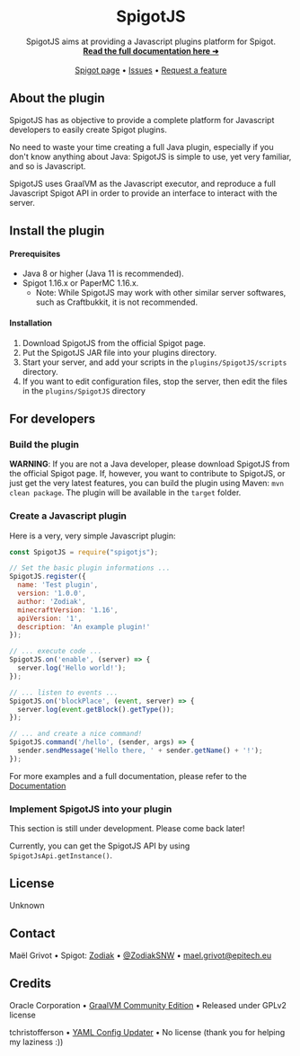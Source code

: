 
<div align="center" style="text-size: 24px;">
  <h1>SpigotJS</h1>
  SpigotJS aims at providing a Javascript plugins platform for Spigot.
  <br />
  <a href="http://gitlab.com/mael.grivot/spigotjs/-/wikis/home"><strong>Read the full documentation here ➜</strong></a>
  <br />
  <br />
  <a href="https://www.spigotmc.org/resources/spigotjs/">Spigot page</a>
  •
  <a href="https://gitlab.com/mael.grivot/spigotjs/-/issues">Issues</a>
  •
  <a href="https://gitlab.com/mael.grivot/spigotjs/-/issues">Request a feature</a>
</div>

## About the plugin

SpigotJS has as objective to provide a complete platform for Javascript developers to easily create Spigot plugins.

No need to waste your time creating a full Java plugin, especially if you don't know anything about Java: SpigotJS is simple to use, yet very familiar, and so is Javascript.

SpigotJS uses GraalVM as the Javascript executor, and reproduce a full Javascript Spigot API in order to provide an interface to interact with the server.

## Install the plugin

#### Prerequisites

- Java 8 or higher (Java 11 is recommended).
- Spigot 1.16.x or PaperMC 1.16.x.
  - Note: While SpigotJS may work with other similar server softwares, such as Craftbukkit, it is not recommended.

#### Installation

1. Download SpigotJS from the official Spigot page.
2. Put the SpigotJS JAR file into your plugins directory.
3. Start your server, and add your scripts in the `plugins/SpigotJS/scripts` directory.
4. If you want to edit configuration files, stop the server, then edit the files in the `plugins/SpigotJS` directory

## For developers

### Build the plugin

**WARNING**: If you are not a Java developer, please download SpigotJS from the official Spigot page.
If, however, you want to contribute to SpigotJS, or just get the very latest features, you can build the plugin using Maven: `mvn clean package`. The plugin will be available in the `target` folder.

### Create a Javascript plugin

Here is a very, very simple Javascript plugin:

```js
const SpigotJS = require("spigotjs");

// Set the basic plugin informations ...
SpigotJS.register({
  name: 'Test plugin',
  version: '1.0.0',
  author: 'Zodiak',
  minecraftVersion: '1.16',
  apiVersion: '1',
  description: 'An example plugin!'
});

// ... execute code ...
SpigotJS.on('enable', (server) => {
  server.log('Hello world!');
});

// ... listen to events ...
SpigotJS.on('blockPlace', (event, server) => {
  server.log(event.getBlock().getType());
});

// ... and create a nice command!
SpigotJS.command('/hello', (sender, args) => {
  sender.sendMessage('Hello there, ' + sender.getName() + '!');
});
```

For more examples and a full documentation, please refer to the [Documentation](http://gitlab.com/mael.grivot/spigotjs/-/wikis/home)

### Implement SpigotJS into your plugin

This section is still under development. Please come back later!

Currently, you can get the SpigotJS API by using `SpigotJsApi.getInstance()`.

## License

Unknown

## Contact

Maël Grivot • Spigot: [Zodiak](https://www.spigotmc.org/members/zodiak.495642/) • [@ZodiakSNW](http://twitter.com/ZodiakSNW) • [mael.grivot@epitech.eu](mailto:mael.grivot@epitech.eu)

## Credits

Oracle Corporation • [GraalVM Community Edition](https://www.graalvm.org) • Released under GPLv2 license

tchristofferson • [YAML Config Updater](https://github.com/tchristofferson/Config-Updater) • No license
(thank you for helping my laziness :))
